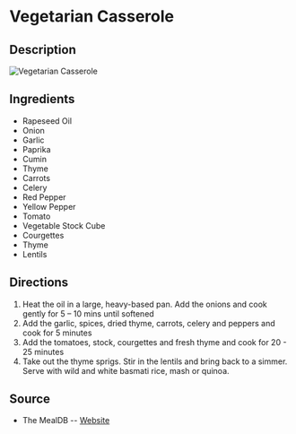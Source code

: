 # Vegetarian Casserole

## Description
![Vegetarian Casserole](https://www.themealdb.com/images/media/meals/vptwyt1511450962.jpg "Vegetarian Casserole")

## Ingredients
- Rapeseed Oil
- Onion
- Garlic
- Paprika
- Cumin
- Thyme
- Carrots
- Celery
- Red Pepper
- Yellow Pepper
- Tomato
- Vegetable Stock Cube
- Courgettes
- Thyme
- Lentils

## Directions
1. Heat the oil in a large, heavy-based pan. Add the onions and cook gently for 5 – 10 mins until softened
2. Add the garlic, spices, dried thyme, carrots, celery and peppers and cook for 5 minutes
3. Add the tomatoes, stock, courgettes and fresh thyme and cook for 20 - 25 minutes
4. Take out the thyme sprigs. Stir in the lentils and bring back to a simmer. Serve with wild and white basmati rice, mash or quinoa.

## Source

- The MealDB -- [Website](https://themealdb.com/)
